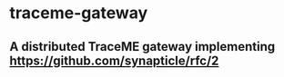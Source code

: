 # traceme-gateway

## A distributed TraceME gateway implementing https://github.com/synapticle/rfc/2

